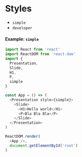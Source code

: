 # Styles

- `simple`
- `developer`

#### Example: `simple`

```js
import React from 'react'
import ReactDOM from 'react-dom'
import {
  Presentation,
  Slide,
  H1,
  P,
  simple
}

const App = () => (
  <Presentation style={simple}>
    <Slide>
      <H1>Hello world</H1>
      <P>Bla Bla Bla</P>
    </Slide>
  </Presentation>
)

ReactDOM.render(
  <App />,
  document.getElementById('root')
)
```
